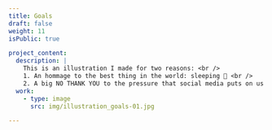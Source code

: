 ```yaml
---
title: Goals
draft: false
weight: 11
isPublic: true

project_content:
  description: |
    This is an illustration I made for two reasons: <br />
    1. An hommage to the best thing in the world: sleeping 💛 <br />
    2. A big NO THANK YOU to the pressure that social media puts on us to be productive and set unreachable goals for ourselves.
  work:
    - type: image
      src: img/illustration_goals-01.jpg

---
```

